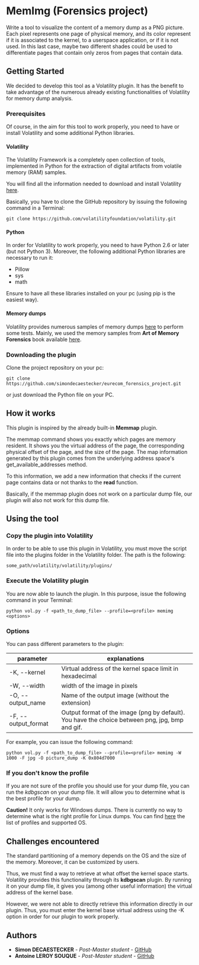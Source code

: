 # MemImg (Forensics project)

Write a tool to visualize the content of a memory dump as a PNG picture. Each pixel represents one page of physical memory, and its color represent if it is associated to the kernel, to a userspace application, or if it is not used. In this last case, maybe two different shades could be used to differentiate pages that contain only zeros from pages that contain data.

## Getting Started

We decided to develop this tool as a Volatility plugin. It has the benefit to take advantage of the numerous already existing functionalities of Volatility for memory dump analysis.

### Prerequisites

Of course, in the aim for this tool to work properly, you need to have or install Volatility and some additional Python libraries.

#### Volatility
The Volatility Framework is a completely open collection of tools,
implemented in Python for the extraction of digital artifacts from volatile memory (RAM) samples.

You will find all the information needed to download and install Volatility [here](https://github.com/volatilityfoundation/volatility/wiki/Installation).

Basically, you have to clone the GitHub repository by issuing the following command in a Terminal:
```
git clone https://github.com/volatilityfoundation/volatility.git
```

#### Python
In order for Volatility to work properly, you need to have Python 2.6 or later (but not Python 3). Moreover, the following additional Python libraries are necessary to run it:
- Pillow
- sys
- math

Ensure to have all these libraries installed on your pc (using pip is the easiest way).


#### Memory dumps
Volatility provides numerous samples of memory dumps [here](https://github.com/volatilityfoundation/volatility/wiki/Memory-Samples) to perform some tests. Mainly, we used the memory samples from **Art of Memory Forensics** book available [here](https://memoryanalysis.net/#!amf/cmg5).


### Downloading the plugin
Clone the project repository on your pc:

```
git clone https://github.com/simondecaestecker/eurecom_forensics_project.git
```

or just download the Python file on your PC.

## How it works
This plugin is inspired by the already built-in **Memmap** plugin.

The memmap command shows you exactly which pages are memory resident. It shows you the virtual address of the page, the corresponding physical offset of the page, and the size of the page. The map information generated by this plugin comes from the underlying address space's get_available_addresses method.

To this information, we add a new information that checks if the current page contains data or not thanks to the **read** function.

Basically, if the memmap plugin does not work on a particular dump file, our plugin will also not work for this dump file.


## Using the tool

### Copy the plugin into Volatility
In order to be able to use this plugin in Volatility, you must move the script file into the plugins folder in the Volatility folder. The path is the following:
```
some_path/volatility/volatility/plugins/
```

### Execute the Volatility plugin

You are now able to launch the plugin. In this purpose, issue the following command in your Terminal:

```
python vol.py -f <path_to_dump_file> --profile=<profile> memimg <options>

```

### Options

You can pass different parameters to the plugin:

| parameter | explanations |
|--|--|
| -K, --kernel | Virtual address of the kernel space limit in hexadecimal |
| -W, --width  | width of the image in pixels  |
| -O, --output_name  | Name of the output image (without the extension)  |
| -F, --output_format   | Output format of the image (png by default). You have the choice between png, jpg, bmp and gif.  |


For example, you can issue the following command:
```
python vol.py -f <path_to_dump_file> --profile=<profile> memimg -W 1000 -F jpg -O picture_dump -K 0x804d7000
```

### If you don't know the profile
If you are not sure of the profile you should use for your dump file, you can run the *kdbgscan* on your dump file. It will allow you to determine what is the best profile for your dump.

**Caution!** It only works for Windows dumps. There is currently no way to determine what is the right profile for Linux dumps. You can find [here](https://github.com/volatilityfoundation/volatility) the list of profiles and supported OS.

## Challenges encountered
The standard partitioning of a memory depends on the OS and the size of the memory. Moreover, it can be customized by users.

Thus, we must find a way to retrieve at what offset the kernel space starts. Volatility provides this functionality through its **kdbgscan** plugin. By running it on your dump file, it gives you (among other useful information) the virtual address of the kernel base.

However, we were not able to directly retrieve this information directly in our plugin. Thus, you must enter the kernel base virtual address using the -K option in order for our plugin to work properly.


## Authors

* **Simon DECAESTECKER** - *Post-Master student* - [GitHub](https://github.com/simondecaestecker)
* **Antoine LEROY SOUQUE** - *Post-Master student* - [GitHub](https://github.com/PurpleBooth)
